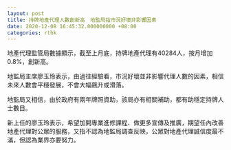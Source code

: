 ```yaml
---
layout: post
title: 持牌地產代理人數創新高　地監局指市況好壞非影響因素
date: 2020-12-08 16:45:32.000000000 +08:00
categories: rthk
---
```


地產代理監管局數據顯示，截至上月底，持牌地產代理有40284人，按月增加0.8%，創新高。

地監局主席廖玉玲表示，由過往經驗看，市況好壞並非影響代理人數的因素，相信未來人數會平穩發展，不會大幅飆升或滑落。

地監局又相信，由於政府有兩年牌照資助，該局亦有相關補助，都有助穩定持牌人士數目。

新上任的廖玉玲表示，希望加開專業進修課程、做更多宣傳及推廣，期望任內改善地產代理對公眾的服務，又指不認為地監局調查反映，公眾對地產代理誠信度最不滿，但認為業界亦要努力。
